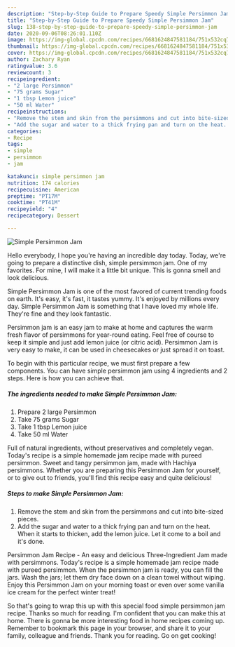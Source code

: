 ```yaml
---
description: "Step-by-Step Guide to Prepare Speedy Simple Persimmon Jam"
title: "Step-by-Step Guide to Prepare Speedy Simple Persimmon Jam"
slug: 138-step-by-step-guide-to-prepare-speedy-simple-persimmon-jam
date: 2020-09-06T08:26:01.110Z
image: https://img-global.cpcdn.com/recipes/6681624847581184/751x532cq70/simple-persimmon-jam-recipe-main-photo.jpg
thumbnail: https://img-global.cpcdn.com/recipes/6681624847581184/751x532cq70/simple-persimmon-jam-recipe-main-photo.jpg
cover: https://img-global.cpcdn.com/recipes/6681624847581184/751x532cq70/simple-persimmon-jam-recipe-main-photo.jpg
author: Zachary Ryan
ratingvalue: 3.6
reviewcount: 3
recipeingredient:
- "2 large Persimmon"
- "75 grams Sugar"
- "1 tbsp Lemon juice"
- "50 ml Water"
recipeinstructions:
- "Remove the stem and skin from the persimmons and cut into bite-sized pieces."
- "Add the sugar and water to a thick frying pan and turn on the heat. When it starts to thicken, add the lemon juice. Let it come to a boil and it&#39;s done."
categories:
- Recipe
tags:
- simple
- persimmon
- jam

katakunci: simple persimmon jam 
nutrition: 174 calories
recipecuisine: American
preptime: "PT17M"
cooktime: "PT41M"
recipeyield: "4"
recipecategory: Dessert

---
```



![Simple Persimmon Jam](https://img-global.cpcdn.com/recipes/6681624847581184/751x532cq70/simple-persimmon-jam-recipe-main-photo.jpg)

Hello everybody, I hope you're having an incredible day today. Today, we're going to prepare a distinctive dish, simple persimmon jam. One of my favorites. For mine, I will make it a little bit unique. This is gonna smell and look delicious.

Simple Persimmon Jam is one of the most favored of current trending foods on earth. It's easy, it's fast, it tastes yummy. It's enjoyed by millions every day. Simple Persimmon Jam is something that I have loved my whole life. They're fine and they look fantastic.

Persimmon jam is an easy jam to make at home and captures the warm fresh flavor of persimmons for year-round eating. Feel free of course to keep it simple and just add lemon juice (or citric acid). Persimmon Jam is very easy to make, it can be used in cheesecakes or just spread it on toast.


To begin with this particular recipe, we must first prepare a few components. You can have simple persimmon jam using 4 ingredients and 2 steps. Here is how you can achieve that.

<!--inarticleads1-->

##### The ingredients needed to make Simple Persimmon Jam:

1. Prepare 2 large Persimmon
1. Take 75 grams Sugar
1. Take 1 tbsp Lemon juice
1. Take 50 ml Water


Full of natural ingredients, without preservatives and completely vegan. Today&#39;s recipe is a simple homemade jam recipe made with pureed persimmon. Sweet and tangy persimmon jam, made with Hachiya persimmons. Whether you are preparing this Persimmon Jam for yourself, or to give out to friends, you&#39;ll find this recipe easy and quite delicious! 

<!--inarticleads2-->

##### Steps to make Simple Persimmon Jam:

1. Remove the stem and skin from the persimmons and cut into bite-sized pieces.
1. Add the sugar and water to a thick frying pan and turn on the heat. When it starts to thicken, add the lemon juice. Let it come to a boil and it&#39;s done.


Persimmon Jam Recipe - An easy and delicious Three-Ingredient Jam made with persimmons. Today&#39;s recipe is a simple homemade jam recipe made with pureed persimmon. When the persimmon jam is ready, you can fill the jars. Wash the jars; let them dry face down on a clean towel without wiping. Enjoy this Persimmon Jam on your morning toast or even over some vanilla ice cream for the perfect winter treat! 

So that's going to wrap this up with this special food simple persimmon jam recipe. Thanks so much for reading. I'm confident that you can make this at home. There is gonna be more interesting food in home recipes coming up. Remember to bookmark this page in your browser, and share it to your family, colleague and friends. Thank you for reading. Go on get cooking!
